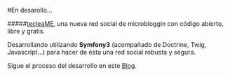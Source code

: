 #En desarollo...

#####[tecleaME](https://www.teclea.me), una nueva red social de microbloggin con código abierto, libre y gratis.

Desarrollando utilizando **Symfony3** (acompañado de Doctrine, Twig, Javascript...) para hacer de ésta una red social robusta y segura.
 
Sigue el proceso del desarrollo en este [Blog](https://blog.pedrojanula.xyz/tag/tecleame/).
